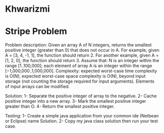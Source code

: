 # Khwarizmi

# Stripe Problem

Problem description:
Given an array A of N integers, returns the smallest positive integer (greater than 0) that does not occur in A.
For example, given A = [3, 4, -1, 1], the function should return 2.
For another example, given A = [1, 2, 0], the function should return 3.
Assume that:
N is an integer within the range [1..100,000]; each element of array A is an integer within the range [−1,000,000..1,000,000]. Complexity:
expected worst-case time complexity is O(N); expected worst-case space complexity is O(N), beyond input storage (not counting the storage required for input arguments). Elements of input arrays can be modified.

Solution:
1- Separate the positive integer of array to the negative.
2- Cache positive integer into a new array.
3- Mark the smallest positive integer greater than O.
4- Return the smallest positive integer.

Testing:
1- Create a simple java application from your common ide (Netbean or Eclipse) name Solution.
2- Copy my java class solution then run your test case.
